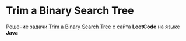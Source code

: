 # Trim a Binary Search Tree
Решение задачи [Trim a Binary Search Tree](https://leetcode.com/problems/trim-a-binary-search-tree/) c сайта **LeetCode** на языке **Java**